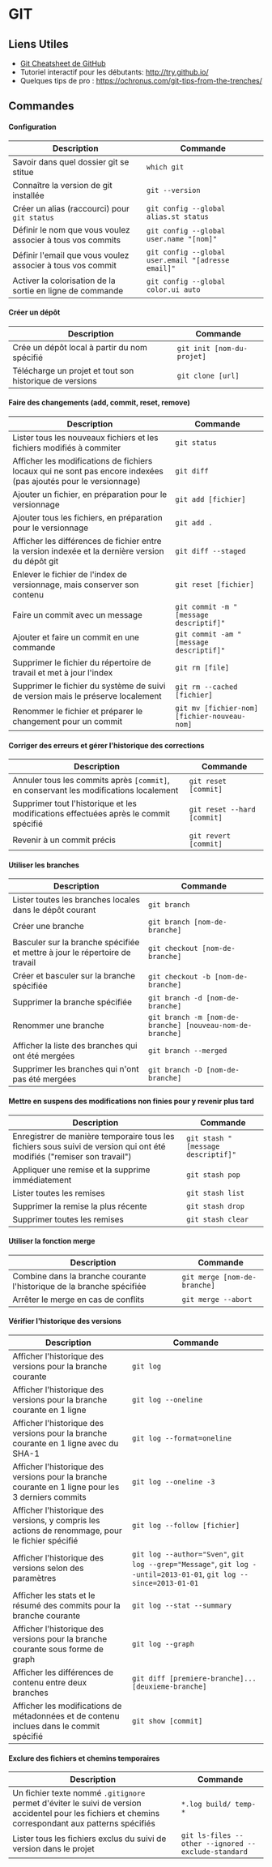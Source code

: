 # GIT


## Liens Utiles

- [Git Cheatsheet de GitHub](https://services.github.com/on-demand/downloads/fr/github-git-cheat-sheet.pdf)
- Tutoriel interactif pour les débutants: http://try.github.io/
- Quelques tips de pro : https://ochronus.com/git-tips-from-the-trenches/


## Commandes


#### Configuration

|Description|Commande|
|-----------|--------|
|Savoir dans quel dossier git se stitue|`which git`|
|Connaître la version de git installée|`git --version`|
|Créer un alias (raccourci) pour `git status`|`git config --global alias.st status`|
|Définir le nom que vous voulez associer à tous vos commits|`git config --global user.name "[nom]"`|
|Définir l'email que vous voulez associer à tous vos commit|`git config --global user.email "[adresse email]"`|
|Activer la colorisation de la sortie en ligne de commande|`git config --global color.ui auto`|


#### Créer un dépôt

|Description|Commande|
|-----------|--------|
|Crée un dépôt local à partir du nom spécifié|`git init [nom-du-projet]`|
|Télécharge un projet et tout son historique de versions|`git clone [url]`|


#### Faire des changements (add, commit, reset, remove)

|Description|Commande|
|-----------|--------|
|Lister tous les nouveaux fichiers et les fichiers modifiés à commiter|`git status`|
|Afficher les modifications de fichiers locaux qui ne sont pas encore indexées (pas ajoutés pour le versionnage)|`git diff`|
|Ajouter un fichier, en préparation pour le versionnage|`git add [fichier]`|
|Ajouter tous les fichiers, en préparation pour le versionnage|`git add .`|
|Afficher les différences de fichier entre la version indexée et la dernière version du dépôt git|`git diff --staged`|
|Enlever le fichier de l'index de versionnage, mais conserver son contenu|`git reset [fichier]`|
|Faire un commit avec un message|`git commit -m "[message descriptif]"`|
|Ajouter et faire un commit en une commande|`git commit -am "[message descriptif]"`|
|Supprimer le fichier du répertoire de travail et met à jour l'index|`git rm [file]`|
|Supprimer le fichier du système de suivi de version mais le préserve localement|`git rm --cached [fichier]`| 
|Renommer le fichier et préparer le changement pour un commit |`git mv [fichier-nom] [fichier-nouveau-nom]`|


#### Corriger des erreurs et gérer l'historique des corrections

|Description|Commande|
|-----------|--------|
|Annuler tous les commits après `[commit]`, en conservant les modifications localement|`git reset [commit]`|
|Supprimer tout l'historique et les modifications effectuées après le commit spécifié|`git reset --hard [commit]`|
|Revenir à un commit précis|`git revert [commit]`|


#### Utiliser les branches

|Description|Commande|
|-----------|--------|
|Lister toutes les branches locales dans le dépôt courant|`git branch`|
|Créer une branche|`git branch [nom-de-branche]`|
|Basculer sur la branche spécifiée et mettre à jour le répertoire de travail|`git checkout [nom-de-branche]`|
|Créer et basculer sur la branche spécifiée|`git checkout -b [nom-de-branche]`|
|Supprimer la branche spécifiée|`git branch -d [nom-de-branche]`|
|Renommer une branche|`git branch -m [nom-de-branche] [nouveau-nom-de-branche]`|
|Afficher la liste des branches qui ont été mergées|`git branch --merged`|
|Supprimer les branches qui n'ont pas été mergées|`git branch -D [nom-de-branche]`|

#### Mettre en suspens des modifications non finies pour y revenir plus tard

|Description|Commande|
|-----------|--------|
|Enregistrer de manière temporaire tous les fichiers sous suivi de version qui ont été modifiés ("remiser son travail")|`git stash "[message descriptif]"`|
|Appliquer une remise et la supprime immédiatement|`git stash pop`|
|Lister toutes les remises|`git stash list`|
|Supprimer la remise la plus récente|`git stash drop`|
|Supprimer toutes les remises|`git stash clear`|


#### Utiliser la fonction merge

|Description|Commande|
|-----------|--------|
|Combine dans la branche courante l'historique de la branche spécifiée|`git merge [nom-de-branche]`|
|Arrêter le merge en cas de conflits|`git merge --abort`|


#### Vérifier l'historique des versions

|Description|Commande|
|-----------|--------|
|Afficher l'historique des versions pour la branche courante|`git log`|
|Afficher l'historique des versions pour la branche courante en 1 ligne|`git log --oneline`|
|Afficher l'historique des versions pour la branche courante en 1 ligne avec du SHA-1|`git log --format=oneline`|
|Afficher l'historique des versions pour la branche courante en 1 ligne pour les 3 derniers commits|`git log --oneline -3`|
|Afficher l'historique des versions, y compris les actions de renommage, pour le fichier spécifié|`git log --follow [fichier]`|
|Afficher l'historique des versions selon des paramètres|`git log --author="Sven"`, `git log --grep="Message"`, `git log --until=2013-01-01`, `git log --since=2013-01-01`|
|Afficher les stats et le résumé des commits pour la branche courante|`git log --stat --summary`|
|Afficher l'historique des versions pour la branche courante sous forme de graph|`git log --graph`|
|Afficher les différences de contenu entre deux branches|`git diff [premiere-branche]...[deuxieme-branche]`|
|Afficher les modifications de métadonnées et de contenu inclues dans le commit spécifié|`git show [commit]`|

#### Exclure des fichiers et chemins temporaires

|Description|Commande|
|-----------|--------|
|Un fichier texte nommé `.gitignore` permet d'éviter le suivi de version accidentel pour les fichiers et chemins correspondant aux patterns spécifiés|`*.log build/ temp-*`|
|Lister tous les fichiers exclus du suivi de version dans le projet|`git ls-files --other --ignored --exclude-standard`|
